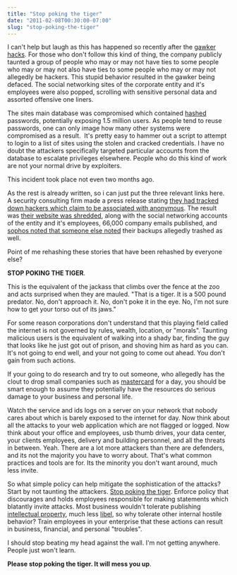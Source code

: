 ```yaml
---
title: "Stop poking the tiger"
date: "2011-02-08T00:30:00-07:00"
slug: "stop-poking-the-tiger"
---
```


I can't help but laugh as this has happened so recently after the [gawker hacks](http://www.guardian.co.uk/technology/2010/dec/29/gawker-hacking-gnosis-six-months). For those who don't follow this kind of thing, the company publicly taunted a group of people who may or may not have ties to some people who may or may not also have ties to some people who may or may not allegedly be hackers. This stupid behavior resulted in the gawker being defaced. The social networking sites of the corporate entity and it's employees were also popped, scrolling with sensitive personal data and assorted offensive one liners.

The sites main database was compromised which contained [hashed](http://en.wikipedia.org/wiki/Hash_function) passwords, potentially exposing 1.5 million users. As people tend to reuse passwords, one can only image how many other systems were compromised as a result.  It's pretty easy to hammer out a script to attempt to login to a list of sites using the stolen and cracked credentials. I have no doubt the attackers specifically targeted particular accounts from the database to escalate privileges elsewhere. People who do this kind of work are not your normal drive by exploiters.

This incident took place not even two months ago.

As the rest is already written, so i can just put the three relevant links here. A security consulting firm made a press release stating [they had tracked down hackers which claim to be associated with anonymous](http://uk.finance.yahoo.com/news/Cyberactivists-warned-arrest-ftimes-3487898538.html?x=0). The result was [their website was shredded](http://krebsonsecurity.com/2011/02/hbgary-federal-hacked-by-anonymous/), along with the social networking accounts of the entity and it's employees, 66,000 company emails published, and [sophos noted that someone else noted](http://nakedsecurity.sophos.com/2011/02/07/hbgary-federal-hacked-and-exposed-by-anonymous/) their backups allegedly trashed as well.

Point of me rehashing these stories that have been rehashed by everyone else?

**STOP POKING THE TIGER**.

This is the equivalent of the jackass that climbs over the fence at the zoo and acts surprised when they are mauled. "That is a tiger. It is a 500 pound predator. No, don't approach it. No, don't poke it in the eye. No, I'm not sure how to get your torso out of its jaws."

For some reason corporations don't understand that this playing field called the internet is not governed by rules, wealth, location, or "morals". Taunting malicious users is the equivalent of walking into a shady bar, finding the guy that looks like he just got out of prison, and shoving him as hard as you can. It's not going to end well, and your not going to come out ahead. You don't gain from such actions.

If your going to do research and try to out someone, who allegedly has the clout to drop small companies such as [mastercard](http://news.cnet.com/8301-13578_3-20024966-38.html) for a day, you should be smart enough to assume they potentially have the resources do serious damage to your business and personal life.

Watch the service and ids logs on a server on your network that nobody cares about which is barely exposed to the internet for day. Now think about all the attacks to your web application which are not flagged or logged. Now think about your office and employees, usb thumb drives, your data center, your clients employees, delivery and building personnel, and all the threats in between. Yeah. There are a lot more attackers than there are defenders, and its not the majority you have to worry about. That's what common practices and tools are for. Its the minority you don't want around, much less invite.

So what simple policy can help mitigate the sophistication of the attacks? Start by not taunting the attackers. [Stop poking the tiger](http://www.exploit-db.com/search/?action=search&amp;filter_page=1&amp;filter_description=zfO&amp;filter_exploit_text=&amp;filter_author=&amp;filter_platform=0&amp;filter_type=5&amp;filter_lang_id=0&amp;filter_port=&amp;filter_osvdb=&amp;filter_cve=). Enforce policy that discourages and holds employees responsible for making statements which blatantly invite attacks. Most business wouldn't tolerate publishing [intellectual property](http://en.wikipedia.org/wiki/Intellectual_property), much less [libel](http://en.wikipedia.org/wiki/Defamation), so why tolerate other internal hostile behavior? Train employees in your enterprise that these actions can result in business, financial, and personal "troubles".

I should stop beating my head against the wall. I'm not getting anywhere. People just won't learn.

**Please stop poking the tiger. It will mess you up**.
